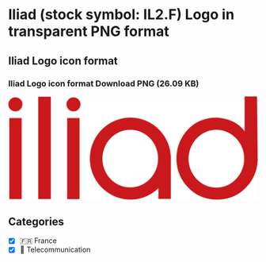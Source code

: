 # Iliad (stock symbol: IL2.F) Logo in transparent PNG format

## Iliad Logo icon format

### Iliad Logo icon format Download PNG (26.09 KB)

![Iliad Logo icon format Download PNG (26.09 KB)](/img/orig/IL2.F-30ced68b.png)



## Categories
- [x] 🇫🇷 France
- [x] 📡 Telecommunication
